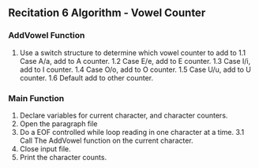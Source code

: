 ## Recitation 6 Algorithm - Vowel Counter
### AddVowel Function
1. Use a switch structure to determine which vowel counter to add to
1.1 Case A/a, add to A counter.
1.2 Case E/e, add to E counter.
1.3 Case I/i, add to I counter.
1.4 Case O/o, add to O counter.
1.5 Case U/u, add to U counter.
1.6 Default add to other counter.

### Main Function
1. Declare variables for current character, and character counters.
2. Open the paragraph file
3. Do a EOF controlled while loop reading in one character at a time.
3.1 Call The AddVowel function on the current character.
4. Close input file.
5. Print the character counts.